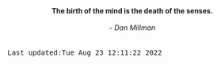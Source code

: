 
<div align="center"><b><span>The birth of the mind is the death of the senses.</span></b><br><br><i> - Dan Millman</i></div>
<br><br><kbd>Last updated:Tue Aug 23 12:11:22 2022</kbd>
